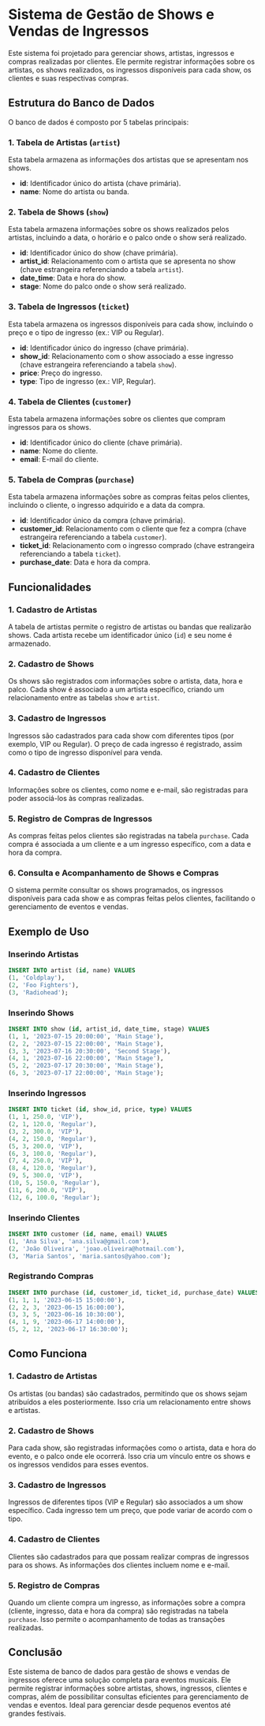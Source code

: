 # Sistema de Gestão de Shows e Vendas de Ingressos

Este sistema foi projetado para gerenciar shows, artistas, ingressos e compras realizadas por clientes. Ele permite registrar informações sobre os artistas, os shows realizados, os ingressos disponíveis para cada show, os clientes e suas respectivas compras.

## Estrutura do Banco de Dados

O banco de dados é composto por 5 tabelas principais:

### 1. **Tabela de Artistas (`artist`)**
Esta tabela armazena as informações dos artistas que se apresentam nos shows.

- **id**: Identificador único do artista (chave primária).
- **name**: Nome do artista ou banda.

### 2. **Tabela de Shows (`show`)**
Esta tabela armazena informações sobre os shows realizados pelos artistas, incluindo a data, o horário e o palco onde o show será realizado.

- **id**: Identificador único do show (chave primária).
- **artist_id**: Relacionamento com o artista que se apresenta no show (chave estrangeira referenciando a tabela `artist`).
- **date_time**: Data e hora do show.
- **stage**: Nome do palco onde o show será realizado.

### 3. **Tabela de Ingressos (`ticket`)**
Esta tabela armazena os ingressos disponíveis para cada show, incluindo o preço e o tipo de ingresso (ex.: VIP ou Regular).

- **id**: Identificador único do ingresso (chave primária).
- **show_id**: Relacionamento com o show associado a esse ingresso (chave estrangeira referenciando a tabela `show`).
- **price**: Preço do ingresso.
- **type**: Tipo de ingresso (ex.: VIP, Regular).

### 4. **Tabela de Clientes (`customer`)**
Esta tabela armazena informações sobre os clientes que compram ingressos para os shows.

- **id**: Identificador único do cliente (chave primária).
- **name**: Nome do cliente.
- **email**: E-mail do cliente.

### 5. **Tabela de Compras (`purchase`)**
Esta tabela armazena informações sobre as compras feitas pelos clientes, incluindo o cliente, o ingresso adquirido e a data da compra.

- **id**: Identificador único da compra (chave primária).
- **customer_id**: Relacionamento com o cliente que fez a compra (chave estrangeira referenciando a tabela `customer`).
- **ticket_id**: Relacionamento com o ingresso comprado (chave estrangeira referenciando a tabela `ticket`).
- **purchase_date**: Data e hora da compra.

## Funcionalidades

### 1. **Cadastro de Artistas**
A tabela de artistas permite o registro de artistas ou bandas que realizarão shows. Cada artista recebe um identificador único (`id`) e seu nome é armazenado.

### 2. **Cadastro de Shows**
Os shows são registrados com informações sobre o artista, data, hora e palco. Cada show é associado a um artista específico, criando um relacionamento entre as tabelas `show` e `artist`.

### 3. **Cadastro de Ingressos**
Ingressos são cadastrados para cada show com diferentes tipos (por exemplo, VIP ou Regular). O preço de cada ingresso é registrado, assim como o tipo de ingresso disponível para venda.

### 4. **Cadastro de Clientes**
Informações sobre os clientes, como nome e e-mail, são registradas para poder associá-los às compras realizadas.

### 5. **Registro de Compras de Ingressos**
As compras feitas pelos clientes são registradas na tabela `purchase`. Cada compra é associada a um cliente e a um ingresso específico, com a data e hora da compra.

### 6. **Consulta e Acompanhamento de Shows e Compras**
O sistema permite consultar os shows programados, os ingressos disponíveis para cada show e as compras feitas pelos clientes, facilitando o gerenciamento de eventos e vendas.

## Exemplo de Uso

### Inserindo Artistas

```sql
INSERT INTO artist (id, name) VALUES
(1, 'Coldplay'),
(2, 'Foo Fighters'),
(3, 'Radiohead');
```

### Inserindo Shows

```sql
INSERT INTO show (id, artist_id, date_time, stage) VALUES
(1, 1, '2023-07-15 20:00:00', 'Main Stage'),
(2, 2, '2023-07-15 22:00:00', 'Main Stage'),
(3, 3, '2023-07-16 20:30:00', 'Second Stage'),
(4, 1, '2023-07-16 22:00:00', 'Main Stage'),
(5, 2, '2023-07-17 20:30:00', 'Main Stage'),
(6, 3, '2023-07-17 22:00:00', 'Main Stage');
```

### Inserindo Ingressos

```sql
INSERT INTO ticket (id, show_id, price, type) VALUES
(1, 1, 250.0, 'VIP'),
(2, 1, 120.0, 'Regular'),
(3, 2, 300.0, 'VIP'),
(4, 2, 150.0, 'Regular'),
(5, 3, 200.0, 'VIP'),
(6, 3, 100.0, 'Regular'),
(7, 4, 250.0, 'VIP'),
(8, 4, 120.0, 'Regular'),
(9, 5, 300.0, 'VIP'),
(10, 5, 150.0, 'Regular'),
(11, 6, 200.0, 'VIP'),
(12, 6, 100.0, 'Regular');
```

### Inserindo Clientes

```sql
INSERT INTO customer (id, name, email) VALUES
(1, 'Ana Silva', 'ana.silva@gmail.com'),
(2, 'João Oliveira', 'joao.oliveira@hotmail.com'),
(3, 'Maria Santos', 'maria.santos@yahoo.com');
```

### Registrando Compras

```sql
INSERT INTO purchase (id, customer_id, ticket_id, purchase_date) VALUES
(1, 1, 1, '2023-06-15 15:00:00'),
(2, 2, 3, '2023-06-15 16:00:00'),
(3, 3, 5, '2023-06-16 10:30:00'),
(4, 1, 9, '2023-06-17 14:00:00'),
(5, 2, 12, '2023-06-17 16:30:00');
```

## Como Funciona

### 1. **Cadastro de Artistas**
Os artistas (ou bandas) são cadastrados, permitindo que os shows sejam atribuídos a eles posteriormente. Isso cria um relacionamento entre shows e artistas.

### 2. **Cadastro de Shows**
Para cada show, são registradas informações como o artista, data e hora do evento, e o palco onde ele ocorrerá. Isso cria um vínculo entre os shows e os ingressos vendidos para esses eventos.

### 3. **Cadastro de Ingressos**
Ingressos de diferentes tipos (VIP e Regular) são associados a um show específico. Cada ingresso tem um preço, que pode variar de acordo com o tipo.

### 4. **Cadastro de Clientes**
Clientes são cadastrados para que possam realizar compras de ingressos para os shows. As informações dos clientes incluem nome e e-mail.

### 5. **Registro de Compras**
Quando um cliente compra um ingresso, as informações sobre a compra (cliente, ingresso, data e hora da compra) são registradas na tabela `purchase`. Isso permite o acompanhamento de todas as transações realizadas.

## Conclusão

Este sistema de banco de dados para gestão de shows e vendas de ingressos oferece uma solução completa para eventos musicais. Ele permite registrar informações sobre artistas, shows, ingressos, clientes e compras, além de possibilitar consultas eficientes para gerenciamento de vendas e eventos. Ideal para gerenciar desde pequenos eventos até grandes festivais.
